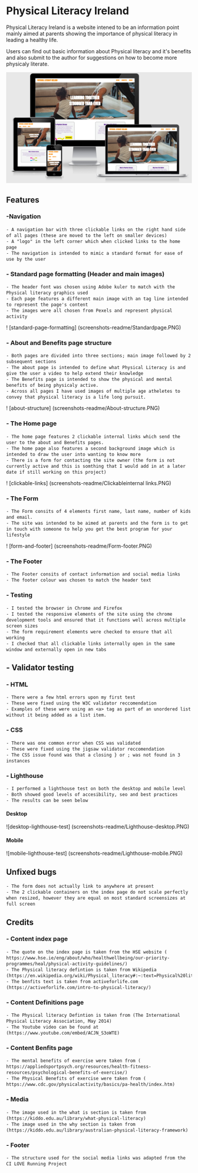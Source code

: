 # Physical Literacy Ireland

Physical Literacy Ireland is a website intened to be an information point mainly aimed at parents showing the importance of physical literacy in leading a healthy life.

Users can find out basic information about Physical literacy and it's benefits and also submit to the author for suggestions on how to become more physicaly literate.

![responsive-capture-amiresponsive](screenshots-readme/resposive-capture.PNG)

## Features

### -Navigation

    - A navigation bar with three clickable links on the right hand side of all pages (these are moved to the left on smaller devices)
    - A "logo" in the left corner which when clicked links to the home page
    - The navigation is intended to mimic a standard format for ease of use by the user

### - Standard page formatting (Header and main images)
    - The header font was chosen using Adobe kuler to match with the Physical literacy graphics used
    - Each page features a different main image with an tag line intended to represent the page's content
    - The images were all chosen from Pexels and represent physical activity 

! [standard-page-formatting] (screenshots-readme/Standardpage.PNG)

### - About and Benefits page structure
    - Both pages are divided into three sections; main image followed by 2 subsequent sections
    - The about page is intended to define what Physical Literacy is and give the user a video to help extend their knowledge
    - The Benefits page is intended to show the physical and mental benefits of being physicaly active. 
    - Across all pages I have used images of multiple age atheletes to convey that physical literacy is a life long pursuit.

! [about-structure] (screenshots-readme/About-structure.PNG)

### - The Home page 
    - The home page features 2 clickable internal links which send the user to the about and Benefits pages.
    - The home page also features a second background image which is intended to draw the user into wanting to know more
    - There is a form for contacting the site owner (the form is not currently active and this is somthing that I would add in at a later date if still working on this project)

! [clickable-links] (screenshots-readme/Clickableinternal links.PNG)


### - The Form
    - The Form consits of 4 elements first name, last name, number of kids and email.
    - The site was intended to be aimed at parents and the form is to get in touch with someone to help you get the best program for your lifestyle

! [form-and-footer] (screenshots-readme/Form-footer.PNG)

### - The Footer
    - The Footer consits of contact information and social media links
    - The footer colour was chosen to match the header text

### - Testing
    - I tested the browser in Chrome and Firefox
    - I tested the responsive elements of the site using the chrome development tools and ensured that it functions well across multiple screen sizes
    - The form requirement elements were checked to ensure that all working
    - I checked that all clickable links internally open in the same window and externally open in new tabs

## - Validator testing
### - HTML
    - There were a few html errors upon my first test
    - These were fixed using the W3C validator reccomendation
    - Examples of these were using an <a> tag as part of an unordered list without it being added as a list item.

### - CSS
    - There was one common error when CSS was validated
    - These were fixed using the jigsaw validator reccomendation
    - The CSS issue found was that a closing } or ; was not found in 3 instances

### - Lighthouse 
    - I performed a lighthouse test on both the desktop and mobile level
    - Both showed good levels of accesibility, seo and best practices
    - The results can be seen below 

#### Desktop
![desktop-lighthouse-test] (screenshots-readme/Lighthouse-desktop.PNG)

#### Mobile 
![mobile-lighthouse-test] (screenshots-readme/Lighthouse-mobile.PNG)

## Unfixed bugs
    - The form does not actually link to anywhere at present
    - The 2 clickable containers on the index page do not scale perfectly when resized, however they are equal on most standard screensizes at full screen

## Credits
 ### - Content index page
    - The quote on the index page is taken from the HSE website ( https://www.hse.ie/eng/about/who/healthwellbeing/our-priority-programmes/heal/physical-activity-guidelines/)
    - The Physical literacy defintion is taken from Wikipedia (https://en.wikipedia.org/wiki/Physical_literacy#:~:text=Physical%20literacy%20is%20a%20fundamental,integral%20part%20of%20their%20lifestyle.)
    - The benfits text is taken from activeforlife.com (https://activeforlife.com/intro-to-physical-literacy/)

### - Content Definitions page
    - The Physical literacy Defintion is taken from (The International Physical Literacy Association, May 2014)
    - The Youtube video can be found at (https://www.youtube.com/embed/ACJN_S3oWTE)

### - Content Benfits page
    - The mental benefits of exercise were taken from ( https://appliedsportpsych.org/resources/health-fitness-resources/psychological-benefits-of-exercise/)
    - The Physical Benefits of exercise were taken from ( https://www.cdc.gov/physicalactivity/basics/pa-health/index.htm)

### - Media 
    - The image used in the what is section is taken from (https://kiddo.edu.au/library/what-physical-literacy)
    - The image used in the why section is taken from (https://kiddo.edu.au/library/australian-physical-literacy-framework)
### - Footer
    - The structure used for the social media links was adapted from the CI LOVE Running Project